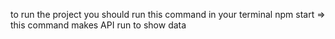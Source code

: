 to run the project you should run this command in your terminal
npm start => this command makes API run to show data
